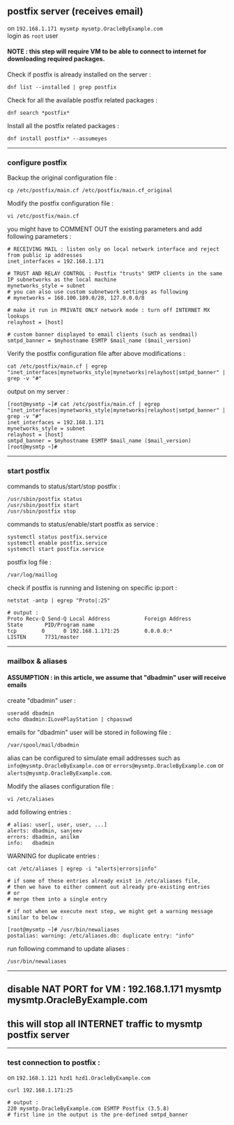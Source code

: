 ## postfix server (receives email)

on ` 192.168.1.171 mysmtp mysmtp.OracleByExample.com ` <br>
login as ` root ` user

#### NOTE : this step will require VM to be able to connect to internet for downloading required packages.

Check if postfix is already installed on the server :
```
dnf list --installed | grep postfix
```

Check for all the available postfix related packages :
```
dnf search *postfix*
```

Install all the postfix related packages :
```
dnf install postfix* --assumeyes
```

---

### configure postfix

Backup the original configuration file :
```
cp /etc/postfix/main.cf /etc/postfix/main.cf_original
```

Modify the postfix configuration file :
```
vi /etc/postfix/main.cf
```

you might have to COMMENT OUT the existing parameters and add following parameters :
```
# RECEIVING MAIL : listen only on local network interface and reject from public ip addresses
inet_interfaces = 192.168.1.171

# TRUST AND RELAY CONTROL : Postfix "trusts" SMTP clients in the same IP subnetworks as the local machine
mynetworks_style = subnet
# you can also use custom subnetwork settings as following
# mynetworks = 168.100.189.0/28, 127.0.0.0/8

# make it run in PRIVATE ONLY network mode : turn off INTERNET MX lookups
relayhost = [host]

# custom banner displayed to email clients (such as sendmail)
smtpd_banner = $myhostname ESMTP $mail_name ($mail_version)
```

Verify the postfix configuration file after above modifications :
```
cat /etc/postfix/main.cf | egrep "inet_interfaces|mynetworks_style|mynetworks|relayhost|smtpd_banner" | grep -v "#"
```

output on my server :
```
[root@mysmtp ~]# cat /etc/postfix/main.cf | egrep "inet_interfaces|mynetworks_style|mynetworks|relayhost|smtpd_banner" | grep -v "#"
inet_interfaces = 192.168.1.171
mynetworks_style = subnet
relayhost = [host]
smtpd_banner = $myhostname ESMTP $mail_name ($mail_version)
[root@mysmtp ~]#
```

---

### start postfix

commands to status/start/stop postfix :
```
/usr/sbin/postfix status
/usr/sbin/postfix start
/usr/sbin/postfix stop
```

commands to status/enable/start postfix as service :
```
systemctl status postfix.service
systemctl enable postfix.service
systemctl start postfix.service
```

postfix log file :
```
/var/log/maillog
```

check if postfix is running and listening on specific ip:port :
```
netstat -antp | egrep "Proto|:25"

# output :
Proto Recv-Q Send-Q Local Address           Foreign Address         State       PID/Program name
tcp        0      0 192.168.1.171:25        0.0.0.0:*               LISTEN      7731/master
```

---

### mailbox & aliases

#### ASSUMPTION : in this article, we assume that "dbadmin" user will receive emails

create "dbadmin" user :
```
useradd dbadmin
echo dbadmin:ILovePlayStation | chpasswd
```

emails for "dbadmin" user will be stored in following file :
```
/var/spool/mail/dbadmin
```

alias can be configured to simulate email addresses such as ` info@mysmtp.OracleByExample.com ` or ` errors@mysmtp.OracleByExample.com ` or ` alerts@mysmtp.OracleByExample.com `.

Modify the aliases configuration file :
```
vi /etc/aliases
```

add following entries :
```
# alias: user[, user, user, ...]
alerts: dbadmin, sanjeev
errors: dbadmin, anilkm
info:   dbadmin
```

WARNING for duplicate entries :
```
cat /etc/aliases | egrep -i "alerts|errors|info"

# if some of these entries already exist in /etc/aliases file,
# then we have to either comment out already pre-existing entries
# or
# merge them into a single entry

# if not when we execute next step, we might get a warning message similar to below :

[root@mysmtp ~]# /usr/bin/newaliases
postalias: warning: /etc/aliases.db: duplicate entry: "info"

```

run following command to update aliases :
```
/usr/bin/newaliases
```

---

## disable NAT PORT for VM : 192.168.1.171 mysmtp mysmtp.OracleByExample.com
## this will stop all INTERNET traffic to mysmtp postfix server

---

### test connection to postfix :

on ` 192.168.1.121 hzd1 hzd1.OracleByExample.com `
```
curl 192.168.1.171:25

# output :
220 mysmtp.OracleByExample.com ESMTP Postfix (3.5.8)
# first line in the output is the pre-defined smtpd_banner
```
